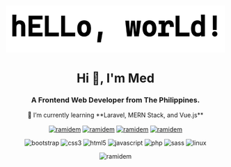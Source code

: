 ![image](./hello_github.gif)

<h1 align="center">Hi 👋, I'm Med</h1>
<h3 align="center">A Frontend Web Developer from The Philippines.</h3>

<p align="center">
🌱 I’m currently learning **Laravel, MERN Stack, and Vue.js**
</p>

<p align="center">
  <a href="https://codepen.io/ramidem" target="blank"><img align="center" src="https://cdn.jsdelivr.net/npm/simple-icons@3.0.1/icons/codepen.svg" alt="ramidem" height="20" width="20" /></a>
  <a href="https://twitter.com/ramidem" target="blank"><img align="center" src="https://cdn.jsdelivr.net/npm/simple-icons@3.0.1/icons/twitter.svg" alt="ramidem" height="20" width="20" /></a>
  <a href="https://linkedin.com/in/ramidem" target="blank"><img align="center" src="https://cdn.jsdelivr.net/npm/simple-icons@3.0.1/icons/linkedin.svg" alt="ramidem" height="20" width="20" /></a>
  <a href="https://instagram.com/ramidem" target="blank"><img align="center" src="https://cdn.jsdelivr.net/npm/simple-icons@3.0.1/icons/instagram.svg" alt="ramidem" height="20" width="20" /></a>
</p>

<p align="center">
  <img src="https://devicons.github.io/devicon/devicon.git/icons/bootstrap/bootstrap-plain.svg" alt="bootstrap" width="20" height="20"/>
  <img src="https://devicons.github.io/devicon/devicon.git/icons/css3/css3-original-wordmark.svg" alt="css3" width="20" height="20"/>
  <img src="https://devicons.github.io/devicon/devicon.git/icons/html5/html5-original-wordmark.svg" alt="html5" width="20" height="20"/>
  <img src="https://devicons.github.io/devicon/devicon.git/icons/javascript/javascript-original.svg" alt="javascript" width="20" height="20"/>
  <img src="https://devicons.github.io/devicon/devicon.git/icons/php/php-original.svg" alt="php" width="20" height="20"/>
  <img src="https://devicons.github.io/devicon/devicon.git/icons/sass/sass-original.svg" alt="sass" width="20" height="20"/>
  <img src="https://devicons.github.io/devicon/devicon.git/icons/linux/linux-original.svg" alt="linux" width="20" height="20"/>
</p>

<p align="center">
  <img src="https://komarev.com/ghpvc/?username=ramidem&color=grey&style=flat-square" alt="ramidem" />
</p>
